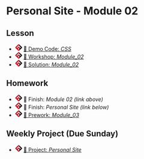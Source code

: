 # Personal Site - Module 02

## Lesson
<!-- - ![FSA](/logo.png) [📺 Lectures 4- in Playlist]() -->
- ![FSA](/logo.png) [👾 Demo Code: *CSS*](demo.html)
- ![FSA](/logo.png) [🔬 Workshop: *Module_02*](https://learn.fullstackacademy.com/workshop/5e2f027bf06d2e0004f1ff7d/content/5e2f027bf06d2e0004f1ff92/text)
- ![FSA](/logo.png) [👾 Solution: *Module_02*](https://learn.fullstackacademy.com/workshop/5e2a093f2e420300043d3add/content/5e2b00182e420300043d52aa/text)

## Homework
- ![FSA](/logo.png) 🔬 Finish: *Module 02 (link above)*
- ![FSA](/logo.png) 🔬 Finish: *Personal Site (link below)*
- ![FSA](/logo.png) [📖 Prework: *Module_03*](https://learn.fullstackacademy.com/workshop/5e2f06f4f06d2e0004f200f1/content/5e2f06f4f06d2e0004f200f8/text)

## Weekly Project (Due Sunday)
- ![FSA](/logo.png) [🔬 Project: *Personal Site*](https://learn.fullstackacademy.com/workshop/5e29d2cd1f75040004050af8/content/5e2b041cdbd8420004067941/text)
